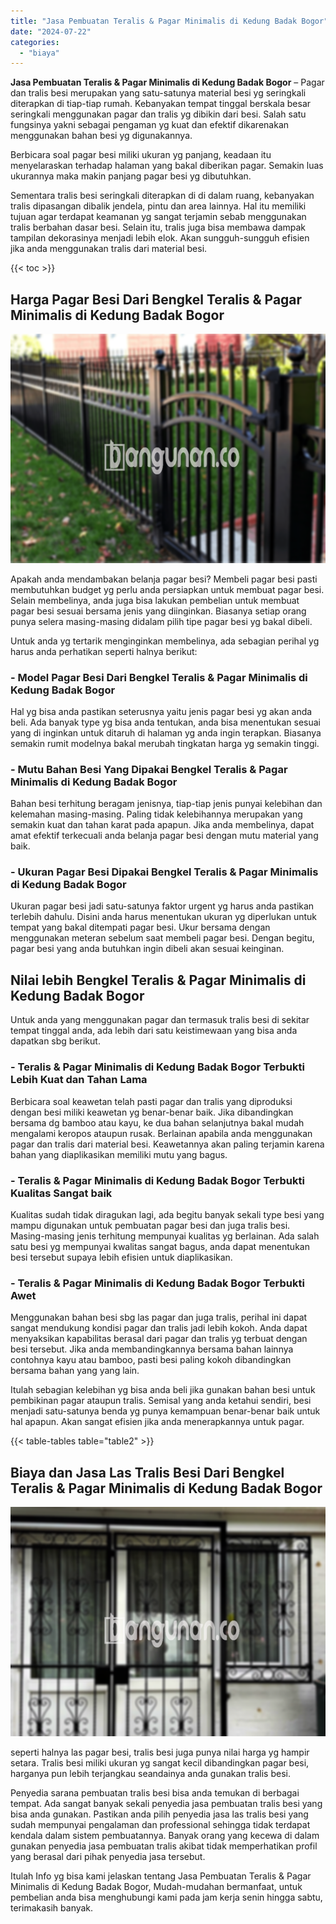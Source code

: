 ```yaml
---
title: "Jasa Pembuatan Teralis & Pagar Minimalis di Kedung Badak Bogor"
date: "2024-07-22"
categories: 
  - "biaya"
---
```


**Jasa Pembuatan Teralis & Pagar Minimalis di Kedung Badak Bogor** – Pagar dan tralis besi merupakan yang satu-satunya material besi yg seringkali diterapkan di tiap-tiap rumah. Kebanyakan tempat tinggal berskala besar seringkali menggunakan pagar dan tralis yg dibikin dari besi. Salah satu fungsinya yakni sebagai pengaman yg kuat dan efektif dikarenakan menggunakan bahan besi yg digunakannya.

Berbicara soal pagar besi miliki ukuran yg panjang, keadaan itu menyelaraskan terhadap halaman yang bakal diberikan pagar. Semakin luas ukurannya maka makin panjang pagar besi yg dibutuhkan.

Sementara tralis besi seringkali diterapkan di di dalam ruang, kebanyakan tralis dipasangan dibalik jendela, pintu dan area lainnya. Hal itu memiliki tujuan agar terdapat keamanan yg sangat terjamin sebab menggunakan tralis berbahan dasar besi. Selain itu, tralis juga bisa membawa dampak tampilan dekorasinya menjadi lebih elok. Akan sungguh-sungguh efisien jika anda menggunakan tralis dari material besi.

{{< toc >}}

## Harga Pagar Besi Dari Bengkel Teralis & Pagar Minimalis di Kedung Badak Bogor

![Jasa Pembuatan Teralis & Pagar Minimalis di Kedung Badak Bogor](/images/pagar-minimalis-murah-65.png)

Apakah anda mendambakan belanja pagar besi? Membeli pagar besi pasti membutuhkan budget yg perlu anda persiapkan untuk membuat pagar besi. Selain membelinya, anda juga bisa lakukan pembelian untuk membuat pagar besi sesuai bersama jenis yang diinginkan. Biasanya setiap orang punya selera masing-masing didalam pilih tipe pagar besi yg bakal dibeli.

Untuk anda yg tertarik menginginkan membelinya, ada sebagian perihal yg harus anda perhatikan seperti halnya berikut:
### \- Model Pagar Besi Dari Bengkel Teralis & Pagar Minimalis di Kedung Badak Bogor

Hal yg bisa anda pastikan seterusnya yaitu jenis pagar besi yg akan anda beli. Ada banyak type yg bisa anda tentukan, anda bisa menentukan sesuai yang di inginkan untuk ditaruh di halaman yg anda ingin terapkan. Biasanya semakin rumit modelnya bakal merubah tingkatan harga yg semakin tinggi.

### \- Mutu Bahan Besi Yang Dipakai Bengkel Teralis & Pagar Minimalis di Kedung Badak Bogor

Bahan besi terhitung beragam jenisnya, tiap-tiap jenis punyai kelebihan dan kelemahan masing-masing. Paling tidak kelebihannya merupakan yang semakin kuat dan tahan karat pada apapun. Jika anda membelinya, dapat amat efektif terkecuali anda belanja pagar besi dengan mutu material yang baik.

### \- Ukuran Pagar Besi Dipakai Bengkel Teralis & Pagar Minimalis di Kedung Badak Bogor

Ukuran pagar besi jadi satu-satunya faktor urgent yg harus anda pastikan terlebih dahulu. Disini anda harus menentukan ukuran yg diperlukan untuk tempat yang bakal ditempati pagar besi. Ukur bersama dengan menggunakan meteran sebelum saat membeli pagar besi. Dengan begitu, pagar besi yang anda butuhkan ingin dibeli akan sesuai keinginan.

## Nilai lebih Bengkel Teralis & Pagar Minimalis di Kedung Badak Bogor

Untuk anda yang menggunakan pagar dan termasuk tralis besi di sekitar tempat tinggal anda, ada lebih dari satu keistimewaan yang bisa anda dapatkan sbg berikut.

### \- Teralis & Pagar Minimalis di Kedung Badak Bogor Terbukti Lebih Kuat dan Tahan Lama

Berbicara soal keawetan telah pasti pagar dan tralis yang diproduksi dengan besi miliki keawetan yg benar-benar baik. Jika dibandingkan bersama dg bamboo atau kayu, ke dua bahan selanjutnya bakal mudah mengalami keropos ataupun rusak. Berlainan apabila anda menggunakan pagar dan tralis dari material besi. Keawetannya akan paling terjamin karena bahan yang diaplikasikan memiliki mutu yang bagus.

### \- Teralis & Pagar Minimalis di Kedung Badak Bogor Terbukti Kualitas Sangat baik

Kualitas sudah tidak diragukan lagi, ada begitu banyak sekali type besi yang mampu digunakan untuk pembuatan pagar besi dan juga tralis besi. Masing-masing jenis terhitung mempunyai kualitas yg berlainan. Ada salah satu besi yg mempunyai kwalitas sangat bagus, anda dapat menentukan besi tersebut supaya lebih efisien untuk diaplikasikan.

### \- Teralis & Pagar Minimalis di Kedung Badak Bogor Terbukti Awet

Menggunakan bahan besi sbg las pagar dan juga tralis, perihal ini dapat sangat mendukung kondisi pagar dan tralis jadi lebih kokoh. Anda dapat menyaksikan kapabilitas berasal dari pagar dan tralis yg terbuat dengan besi tersebut. Jika anda membandingkannya bersama bahan lainnya contohnya kayu atau bamboo, pasti besi paling kokoh dibandingkan bersama bahan yang yang lain.

Itulah sebagian kelebihan yg bisa anda beli jika gunakan bahan besi untuk pembikinan pagar ataupun tralis. Semisal yang anda ketahui sendiri, besi menjadi satu-satunya benda yg punya kemampuan benar-benar baik untuk hal apapun. Akan sangat efisien jika anda menerapkannya untuk pagar.

{{< table-tables table="table2" >}}

## Biaya dan Jasa Las Tralis Besi Dari Bengkel Teralis & Pagar Minimalis di Kedung Badak Bogor

![Jasa Pembuatan Teralis & Pagar Minimalis di Kedung Badak Bogor](/images/teralis-minimalis-murah-45.png)

seperti halnya las pagar besi, tralis besi juga punya nilai harga yg hampir setara. Tralis besi miliki ukuran yg sangat kecil dibandingkan pagar besi, harganya pun lebih terjangkau seandainya anda gunakan tralis besi.

Penyedia sarana pembuatan tralis besi bisa anda temukan di berbagai tempat. Ada sangat banyak sekali penyedia jasa pembuatan tralis besi yang bisa anda gunakan. Pastikan anda pilih penyedia jasa las tralis besi yang sudah mempunyai pengalaman dan professional sehingga tidak terdapat kendala dalam sistem pembuatannya. Banyak orang yang kecewa di dalam gunakan penyedia jasa pembuatan tralis akibat tidak memperhatikan profil yang berasal dari pihak penyedia jasa tersebut.

Itulah Info yg bisa kami jelaskan tentang Jasa Pembuatan Teralis & Pagar Minimalis di Kedung Badak Bogor, Mudah-mudahan bermanfaat, untuk pembelian anda bisa menghubungi kami pada jam kerja senin hingga sabtu, terimakasih banyak.
